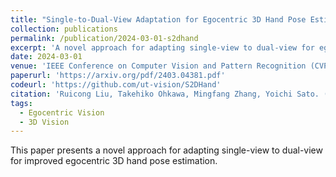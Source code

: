 ```yaml
---
title: "Single-to-Dual-View Adaptation for Egocentric 3D Hand Pose Estimation"
collection: publications
permalink: /publication/2024-03-01-s2dhand
excerpt: 'A novel approach for adapting single-view to dual-view for egocentric 3D hand pose estimation.'
date: 2024-03-01
venue: 'IEEE Conference on Computer Vision and Pattern Recognition (CVPR)'
paperurl: 'https://arxiv.org/pdf/2403.04381.pdf'
codeurl: 'https://github.com/ut-vision/S2DHand'
citation: 'Ruicong Liu, Takehiko Ohkawa, Mingfang Zhang, Yoichi Sato. (2024). &quot;Single-to-Dual-View Adaptation for Egocentric 3D Hand Pose Estimation.&quot; <i>IEEE Conference on Computer Vision and Pattern Recognition (CVPR)</i>.'
tags:
  - Egocentric Vision
  - 3D Vision
---
```


This paper presents a novel approach for adapting single-view to dual-view for improved egocentric 3D hand pose estimation. 